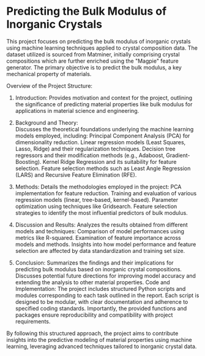 # Predicting the Bulk Modulus of Inorganic Crystals

This project focuses on predicting the bulk modulus of inorganic crystals using machine learning techniques applied to crystal composition data. The dataset utilized is sourced from Matminer, initially comprising crystal compositions which are further enriched using the "Magpie" feature generator. The primary objective is to predict the bulk modulus, a key mechanical property of materials.

Overview of the Project Structure:

1. Introduction:
Provides motivation and context for the project, outlining the significance of predicting material properties like bulk modulus for applications in material science and engineering.

2. Background and Theory:  
Discusses the theoretical foundations underlying the machine learning models employed, including:
Principal Component Analysis (PCA) for dimensionality reduction.
Linear regression models (Least Squares, Lasso, Ridge) and their regularization techniques.
Decision tree regressors and their modification methods (e.g., Adaboost, Gradient-Boosting).
Kernel Ridge Regression and its suitability for feature selection.
Feature selection methods such as Least Angle Regression (LARS) and Recursive Feature Elimination (RFE).

3. Methods:
Details the methodologies employed in the project:
PCA implementation for feature reduction.
Training and evaluation of various regression models (linear, tree-based, kernel-based).
Parameter optimization using techniques like Gridsearch.
Feature selection strategies to identify the most influential predictors of bulk modulus.

4. Discussion and Results:
Analyzes the results obtained from different models and techniques:
Comparison of model performances using metrics like R-squared.
Examination of feature importance across models and methods.
Insights into how model performance and feature selection are affected by data standardization and training set size.

5. Conclusion:
Summarizes the findings and their implications for predicting bulk modulus based on inorganic crystal compositions.
Discusses potential future directions for improving model accuracy and extending the analysis to other material properties.
Code and Implementation:
The project includes structured Python scripts and modules corresponding to each task outlined in the report. Each script is designed to be modular, with clear documentation and adherence to specified coding standards. Importantly, the provided functions and packages ensure reproducibility and compatibility with project requirements.

By following this structured approach, the project aims to contribute insights into the predictive modeling of material properties using machine learning, leveraging advanced techniques tailored to inorganic crystal data.
